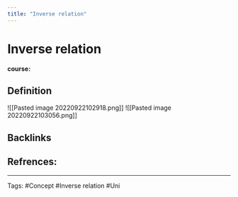 ```yaml
---
title: "Inverse relation"
---
```


# Inverse relation
**course:**
## Definition
![[Pasted image 20220922102918.png]]
![[Pasted image 20220922103056.png]]
## Backlinks

## Refrences:

---
Tags: #Concept #Inverse relation #Uni 